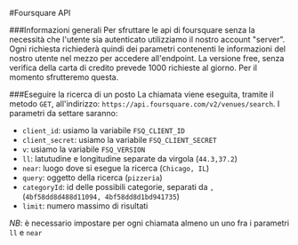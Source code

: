 #Foursquare API

###Informazioni generali
Per sfruttare le api di foursquare senza la necessità che l'utente sia autenticato utilizziamo il nostro account "server". Ogni richiesta richiederà quindi dei parametri contenenti le informazioni del nostro utente nel mezzo per accedere all'endpoint. La versione free, senza verifica della carta di credito prevede 1000 richieste al giorno. Per il momento sfrutteremo questa.

###Eseguire la ricerca di un posto
La chiamata viene eseguita, tramite il metodo `GET`, all'indirizzo: `https://api.foursquare.com/v2/venues/search`. I parametri da settare saranno:
* `client_id`: usiamo la variabile `FSQ_CLIENT_ID`
* `client_secret`: usiamo la variabile `FSQ_CLIENT_SECRET`
* `v`: usiamo la variabile `FSQ_VERSION`
* `ll`: latutudine e longitudine separate da virgola (`44.3,37.2`)
* `near`: luogo dove si esegue la ricerca (`Chicago, IL`)
* `query`: oggetto della ricerca (`pizzeria`)
* `categoryId`: id delle possibili categorie, separati da `,` (`4bf58dd8d488d11094, 4bf58dd8d1bd941735`)
* `limit`: numero massimo di risultati

*NB*: è necessario impostare per ogni chiamata almeno un uno fra i parametri `ll` e `near`

